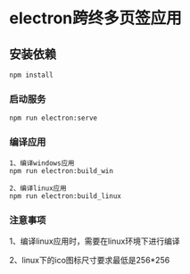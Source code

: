 # electron跨终多页签应用

## 安装依赖
```
npm install
```

### 启动服务
```
npm run electron:serve
```

### 编译应用
```
1、编译windows应用
npm run electron:build_win

2、编译linux应用
npm run electron:build_linux
```

### 注意事项

1、编译linux应用时，需要在linux环境下进行编译

2、linux下的ico图标尺寸要求最低是256*256